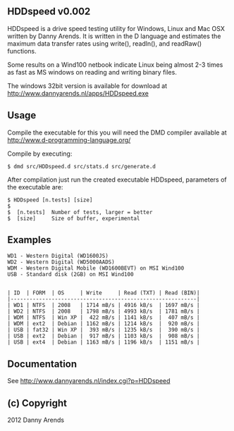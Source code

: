 HDDspeed v0.002
---------------
HDDspeed is a drive speed testing utility for Windows, 
Linux and Mac OSX written by Danny Arends. It is written 
in the D language and estimates the maximum data transfer 
rates using write(), readln(), and readRaw() functions.

Some results on a Wind100 netbook indicate Linux being 
almost 2-3 times as fast as MS windows on reading and 
writing binary files.

The windows 32bit version is available for download at 
http://www.dannyarends.nl/apps/HDDspeed.exe

Usage
-----
Compile the executable for this you will need the DMD 
compiler available at http://www.d-programming-language.org/

Compile by executing:

    $ dmd src/HDDspeed.d src/stats.d src/generate.d

After compilation just run the created executable 
HDDspeed, parameters of the executable are:

    $ HDDspeed [n.tests] [size]
    $  
    $  [n.tests]  Number of tests, larger = better
    $  [size]     Size of buffer, experimental
    
Examples
--------
    WD1 - Western Digital (WD1600JS)
    WD2 - Western Digital (WD5000AADS)
    WDM - Western Digital Mobile (WD1600BEVT) on MSI Wind100
    USB - Standard disk (2GB) on MSI Wind100

    
    | ID  | FORM  | OS     | Write     | Read (TXT) | Read (BIN)|
    |-----------------------------------------------------------|
    | WD1 | NTFS  | 2008   | 1714 mB/s | 4916 kB/s  | 1697 mB/s |
    | WD2 | NTFS  | 2008   | 1798 mB/s | 4993 kB/s  | 1781 mB/s |
    | WDM | NTFS  | Win XP |  422 mB/s | 1141 kB/s  |  407 mB/s |
    | WDM | ext2  | Debian | 1162 mB/s | 1214 kB/s  |  920 mB/s |
    | USB | fat32 | Win XP |  393 mB/s | 1235 kB/s  |  390 mB/s |
    | USB | ext2  | Debian |  917 mB/s | 1103 kB/s  |  908 mB/s |
    | USB | ext4  | Debian | 1163 mB/s | 1196 kB/s  | 1151 mB/s |

Documentation 
-------------

See http://www.dannyarends.nl/index.cgi?p=HDDspeed

(c) Copyright
-------------
2012 Danny Arends
